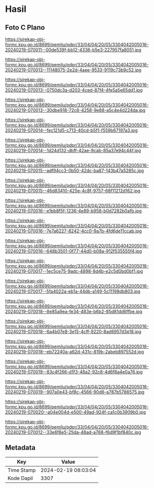 # Hasil

## Foto C Plano

https://sirekap-obj-formc.kpu.go.id/8699/pemilu/pdpr/33/04/04/20/05/3304042005016-20240219-070011--00de539f-bb12-4336-b5e3-227957fa8051.jpg

https://sirekap-obj-formc.kpu.go.id/8699/pemilu/pdpr/33/04/04/20/05/3304042005016-20240219-070013--11148075-2e2d-4aee-9533-9119c73b9c52.jpg

https://sirekap-obj-formc.kpu.go.id/8699/pemilu/pdpr/33/04/04/20/05/3304042005016-20240219-070013--0750dc3a-d203-4ced-87f4-4fe5a5e65dd1.jpg

https://sirekap-obj-formc.kpu.go.id/8699/pemilu/pdpr/33/04/04/20/05/3304042005016-20240219-070013--30dbe918-72c6-4258-9e88-a5c4e4d224da.jpg

https://sirekap-obj-formc.kpu.go.id/8699/pemilu/pdpr/33/04/04/20/05/3304042005016-20240219-070014--fec121d5-c713-40cd-b5f1-f559b67197a3.jpg

https://sirekap-obj-formc.kpu.go.id/8699/pemilu/pdpr/33/04/04/20/05/3304042005016-20240219-070014--1d24d132-dbff-42ae-9cab-85a37e94c44f.jpg

https://sirekap-obj-formc.kpu.go.id/8699/pemilu/pdpr/33/04/04/20/05/3304042005016-20240219-070015--adf94cc3-0b50-42dc-ba87-143b47a5285c.jpg

https://sirekap-obj-formc.kpu.go.id/8699/pemilu/pdpr/33/04/04/20/05/3304042005016-20240219-070015--46d83410-425e-4c8f-9757-68f11212d162.jpg

https://sirekap-obj-formc.kpu.go.id/8699/pemilu/pdpr/33/04/04/20/05/3304042005016-20240219-070016--e1bb8f5f-1236-4e89-b958-b0d7282b0afb.jpg

https://sirekap-obj-formc.kpu.go.id/8699/pemilu/pdpr/33/04/04/20/05/3304042005016-20240219-070016--7e7a6227-8242-4cc0-9a7b-4fd6de11ccab.jpg

https://sirekap-obj-formc.kpu.go.id/8699/pemilu/pdpr/33/04/04/20/05/3304042005016-20240219-070016--648b3501-0f77-44d0-b08a-912f535555f4.jpg

https://sirekap-obj-formc.kpu.go.id/8699/pemilu/pdpr/33/04/04/20/05/3304042005016-20240219-070017--1ec5ce75-9adc-4898-8d4b-e2c5d0bd0bf1.jpg

https://sirekap-obj-formc.kpu.go.id/8699/pemilu/pdpr/33/04/04/20/05/3304042005016-20240219-070017--5fa4022a-eb1a-44db-a149-5c11198db803.jpg

https://sirekap-obj-formc.kpu.go.id/8699/pemilu/pdpr/33/04/04/20/05/3304042005016-20240219-070018--8e85a9ea-fe34-483e-b6b2-85d81dd6ffbe.jpg

https://sirekap-obj-formc.kpu.go.id/8699/pemilu/pdpr/33/04/04/20/05/3304042005016-20240219-070018--6a4b07e8-3e15-4cff-9220-8ad6957d3e18.jpg

https://sirekap-obj-formc.kpu.go.id/8699/pemilu/pdpr/33/04/04/20/05/3304042005016-20240219-070018--eb72240a-a62d-431c-819b-2abeb897552d.jpg

https://sirekap-obj-formc.kpu.go.id/8699/pemilu/pdpr/33/04/04/20/05/3304042005016-20240219-070019--83c4f266-d1f3-48a2-92c8-4d6f8a4e0a76.jpg

https://sirekap-obj-formc.kpu.go.id/8699/pemilu/pdpr/33/04/04/20/05/3304042005016-20240219-070019--907a0e43-bf8c-4566-90d6-a787b5786575.jpg

https://sirekap-obj-formc.kpu.go.id/8699/pemilu/pdpr/33/04/04/20/05/3304042005016-20240219-070020--a04e004d-e500-49ad-924f-ca1c0b3909b0.jpg

https://sirekap-obj-formc.kpu.go.id/8699/pemilu/pdpr/33/04/04/20/05/3304042005016-20240219-070012--33e6f8e5-25da-48ad-a768-f6d9f1bf840c.jpg


## Metadata

| Key        | Value               |
| ---------- | ------------------- |
| Time Stamp | 2024-02-19 08:03:04 |
| Kode Dapil | 3307                |




